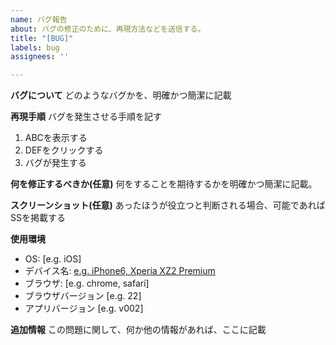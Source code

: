 ```yaml
---
name: バグ報告
about: バグの修正のために、再現方法などを送信する。
title: "[BUG]"
labels: bug
assignees: ''

---
```


**バグについて**
どのようなバグかを、明確かつ簡潔に記載

**再現手順**
バグを発生させる手順を記す
1. ABCを表示する
2. DEFをクリックする
3. バグが発生する

**何を修正するべきか(任意)**
何をすることを期待するかを明確かつ簡潔に記載。

**スクリーンショット(任意)**
あったほうが役立つと判断される場合、可能であればSSを掲載する

**使用環境**
 - OS: [e.g. iOS]
 - デバイス名: [e.g. iPhone6, Xperia XZ2 Premium](スマートフォン以外の場合は不要)
 - ブラウザ: [e.g. chrome, safari]
 - ブラウザバージョン [e.g. 22]
 - アプリバージョン [e.g. v002]

**追加情報**
この問題に関して、何か他の情報があれば、ここに記載
